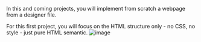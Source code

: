 In this and coming projects, you will implement from scratch a webpage from a designer file.

For this first project, you will focus on the HTML structure only - no CSS, no style - just pure HTML semantic.
![image](https://user-images.githubusercontent.com/101511277/192328164-e44fc242-47a4-413f-b673-21f80668ef9a.png)

